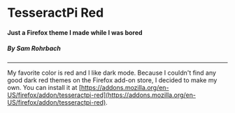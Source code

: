 # TesseractPi Red
#### Just a Firefox theme I made while I was bored
##### By Sam Rohrbach

****

My favorite color is red and I like dark mode. Because I couldn't find any good dark red themes on the Firefox add-on store, I decided to make my own. You can install it at [https://addons.mozilla.org/en-US/firefox/addon/tesseractpi-red](https://addons.mozilla.org/en-US/firefox/addon/tesseractpi-red). 
